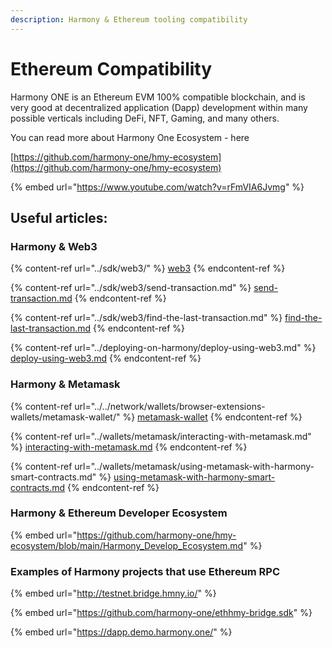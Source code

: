 ```yaml
---
description: Harmony & Ethereum tooling compatibility
---
```


# Ethereum Compatibility

Harmony ONE is an Ethereum EVM 100% compatible blockchain, and is very good at decentralized application (Dapp) development within many possible verticals including DeFi, NFT, Gaming, and many others.

You can read more about Harmony One Ecosystem - here

[https://github.com/harmony-one/hmy-ecosystem](https://github.com/harmony-one/hmy-ecosystem)

{% embed url="https://www.youtube.com/watch?v=rFmVIA6Jvmg" %}



## Useful articles:

### Harmony & Web3

{% content-ref url="../sdk/web3/" %}
[web3](../sdk/web3/)
{% endcontent-ref %}

{% content-ref url="../sdk/web3/send-transaction.md" %}
[send-transaction.md](../sdk/web3/send-transaction.md)
{% endcontent-ref %}

{% content-ref url="../sdk/web3/find-the-last-transaction.md" %}
[find-the-last-transaction.md](../sdk/web3/find-the-last-transaction.md)
{% endcontent-ref %}

{% content-ref url="../deploying-on-harmony/deploy-using-web3.md" %}
[deploy-using-web3.md](../deploying-on-harmony/deploy-using-web3.md)
{% endcontent-ref %}

### Harmony & Metamask

{% content-ref url="../../network/wallets/browser-extensions-wallets/metamask-wallet/" %}
[metamask-wallet](../../network/wallets/browser-extensions-wallets/metamask-wallet/)
{% endcontent-ref %}

{% content-ref url="../wallets/metamask/interacting-with-metamask.md" %}
[interacting-with-metamask.md](../wallets/metamask/interacting-with-metamask.md)
{% endcontent-ref %}

{% content-ref url="../wallets/metamask/using-metamask-with-harmony-smart-contracts.md" %}
[using-metamask-with-harmony-smart-contracts.md](../wallets/metamask/using-metamask-with-harmony-smart-contracts.md)
{% endcontent-ref %}

### Harmony & Ethereum Developer Ecosystem

{% embed url="https://github.com/harmony-one/hmy-ecosystem/blob/main/Harmony_Develop_Ecosystem.md" %}

### Examples of Harmony projects that use Ethereum RPC

{% embed url="http://testnet.bridge.hmny.io/" %}

{% embed url="https://github.com/harmony-one/ethhmy-bridge.sdk" %}

{% embed url="https://dapp.demo.harmony.one/" %}
